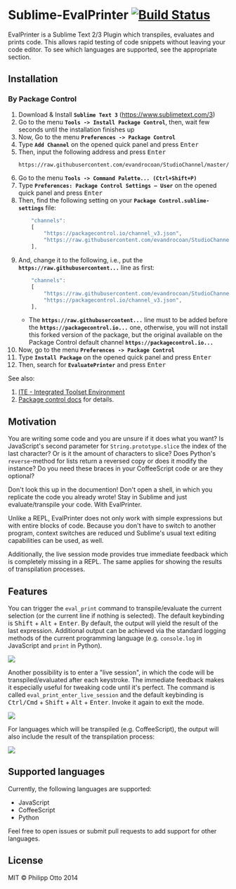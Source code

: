 Sublime-EvalPrinter [![Build Status](https://travis-ci.org/philippotto/Sublime-EvalPrinter.svg?branch=master)](https://travis-ci.org/philippotto/Sublime-EvalPrinter)
===================

EvalPrinter is a Sublime Text 2/3 Plugin which transpiles, evaluates and prints code.
This allows rapid testing of code snippets without leaving your code editor.
To see which languages are supported, see the appropriate section.


## Installation

### By Package Control

1. Download & Install **`Sublime Text 3`** (https://www.sublimetext.com/3)
1. Go to the menu **`Tools -> Install Package Control`**, then,
   wait few seconds until the installation finishes up
1. Now,
   Go to the menu **`Preferences -> Package Control`**
1. Type **`Add Channel`** on the opened quick panel and press <kbd>Enter</kbd>
1. Then,
   input the following address and press <kbd>Enter</kbd>
   ```
   https://raw.githubusercontent.com/evandrocoan/StudioChannel/master/channel.json
   ```
1. Go to the menu **`Tools -> Command Palette...
   (Ctrl+Shift+P)`**
1. Type **`Preferences:
   Package Control Settings – User`** on the opened quick panel and press <kbd>Enter</kbd>
1. Then,
   find the following setting on your **`Package Control.sublime-settings`** file:
   ```js
       "channels":
       [
           "https://packagecontrol.io/channel_v3.json",
           "https://raw.githubusercontent.com/evandrocoan/StudioChannel/master/channel.json",
       ],
   ```
1. And,
   change it to the following, i.e.,
   put the **`https://raw.githubusercontent...`** line as first:
   ```js
       "channels":
       [
           "https://raw.githubusercontent.com/evandrocoan/StudioChannel/master/channel.json",
           "https://packagecontrol.io/channel_v3.json",
       ],
   ```
   * The **`https://raw.githubusercontent...`** line must to be added before the **`https://packagecontrol.io...`** one, otherwise,
     you will not install this forked version of the package,
     but the original available on the Package Control default channel **`https://packagecontrol.io...`**
1. Now,
   go to the menu **`Preferences -> Package Control`**
1. Type **`Install Package`** on the opened quick panel and press <kbd>Enter</kbd>
1. Then,
search for **`EvaluatePrinter`** and press <kbd>Enter</kbd>

See also:

1. [ITE - Integrated Toolset Environment](https://github.com/evandrocoan/ITE)
1. [Package control docs](https://packagecontrol.io/docs/usage) for details.


## Motivation

You are writing some code and you are unsure if it does what you want?
Is JavaScript's second parameter for ```String.prototype.slice``` the index of the last character?
Or is it the amount of characters to slice? Does Python's ```reverse```-method for lists return a reversed copy or does it modify the instance?
Do you need these braces in your CoffeeScript code or are they optional?

Don't look this up in the documention!
Don't open a shell, in which you replicate the code you already wrote! Stay in Sublime and just evaluate/transpile your code.
With EvalPrinter.

Unlike a REPL, EvalPrinter does not only work with simple expressions but with entire blocks of code. Because you don't have to switch to another program, context switches are reduced und Sublime's usual text editing capabilities can be used, as well.

Additionally, the live session mode provides true immediate feedback which is completely missing in a REPL. The same applies for showing the results of transpilation processes.


## Features

You can trigger the ```eval_print``` command to transpile/evaluate the current selection (or the current line if nothing is selected).
The default keybinding is <kbd>Shift</kbd> + <kbd>Alt</kbd> + <kbd>Enter</kbd>.
By default, the output will yield the result of the last expression.
Additional output can be achieved via the standard logging methods of the current programming language (e.g. ```console.log``` in JavaScript and ```print``` in Python).

![](http://philippotto.github.io/Sublime-EvalPrinter/screens/javascript.gif)


Another possibility is to enter a "live session", in which the code will be transpiled/evaluated after each keystroke. The immediate feedback makes it especially useful for tweaking code until it's perfect.
The command is called ```eval_print_enter_live_session``` and the default keybinding is <kbd>Ctrl/Cmd</kbd> + <kbd>Shift</kbd> + <kbd>Alt</kbd> + <kbd>Enter</kbd>. Invoke it again to exit the mode.


![](http://philippotto.github.io/Sublime-EvalPrinter/screens/javascript-live-session.gif)


For languages which will be transpiled (e.g. CoffeeScript), the output will also include the result of the transpilation process:

![](http://philippotto.github.io/Sublime-EvalPrinter/screens/coffeescript.gif)


## Supported languages

Currently, the following languages are supported:

- JavaScript
- CoffeeScript
- Python

Feel free to open issues or submit pull requests to add support for other languages.


## License

MIT © Philipp Otto 2014
